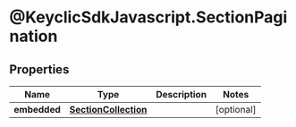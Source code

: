 # @KeyclicSdkJavascript.SectionPagination

## Properties
Name | Type | Description | Notes
------------ | ------------- | ------------- | -------------
**embedded** | [**SectionCollection**](SectionCollection.md) |  | [optional] 


